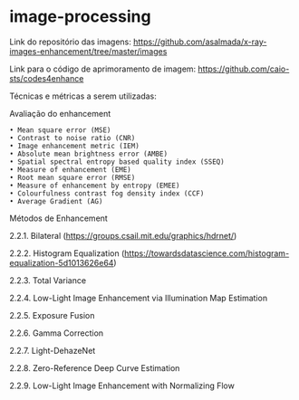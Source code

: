 # image-processing

Link do repositório das imagens: https://github.com/asalmada/x-ray-images-enhancement/tree/master/images

Link para o código de aprimoramento de imagem: https://github.com/caio-sts/codes4enhance

Técnicas e métricas a serem utilizadas:

Avaliação do enhancement

    • Mean square error (MSE) 
    • Contrast to noise ratio (CNR)
    • Image enhancement metric (IEM)
    • Absolute mean brightness error (AMBE)
    • Spatial spectral entropy based quality index (SSEQ)
    • Measure of enhancement (EME)
    • Root mean square error (RMSE) 
    • Measure of enhancement by entropy (EMEE)
    • Colourfulness contrast fog density index (CCF)
    • Average Gradient (AG)
    
    
Métodos de Enhancement

2.2.1. Bilateral (https://groups.csail.mit.edu/graphics/hdrnet/)

2.2.2. Histogram Equalization (https://towardsdatascience.com/histogram-equalization-5d1013626e64)

2.2.3. Total Variance

2.2.4. Low-Light Image Enhancement via Illumination Map Estimation

2.2.5. Exposure Fusion

2.2.6. Gamma Correction

2.2.7. Light-DehazeNet

2.2.8. Zero-Reference Deep Curve Estimation

2.2.9. Low-Light Image Enhancement with Normalizing Flow

